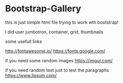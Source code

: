 # Bootstrap-Gallery

this is just simple html file trying to work wth bootstrap!

I did user jumbotron, container, grid, thumbnails 

some usefull links

http://fontawesome.io/
https://fonts.google.com/

if you need some random images
https://imgur.com/

if you need random text just to test the paragraphs
https://www.lipsum.com/
